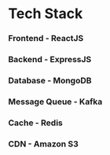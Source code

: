 # Tech Stack
### Frontend - ReactJS
### Backend - ExpressJS
### Database - MongoDB
### Message Queue - Kafka
### Cache - Redis
### CDN - Amazon S3